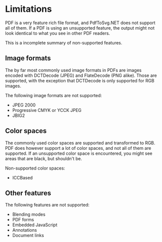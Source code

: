 # Limitations

PDF is a very feature rich file format, and PdfToSvg.NET does not support all of them. If a PDF is using an unsupported feature, the output might not look identical to what you see in other PDF readers.

This is a incomplete summary of non-supported features.

## Image formats

The by far most commonly used image formats in PDFs are images encoded with DCTDecode (JPEG) and FlateDecode (PNG alike). Those are supported, with the exception that DCTDecode is only supported for RGB images.

The following image formats are not supported:

* JPEG 2000
* Progressive CMYK or YCCK JPEG
* JBIG2

## Color spaces

The commonly used color spaces are supported and transformed to RGB. PDF does however support a lot of color spaces, and not all of them are supported. If an unsupported color space is encountered, you might see areas that are black, but shouldn't be.

Non-supported color spaces:

* ICCBased

## Other features

The following features are not supported:

* Blending modes
* PDF forms
* Embedded JavaScript
* Annotations
* Document links
